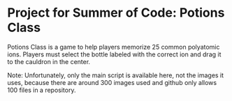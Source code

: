 # Project for Summer of Code: Potions Class

Potions Class is a game to help players memorize 25 common polyatomic ions. Players must select the bottle labeled with the correct ion and drag it to the cauldron in the center.

Note: Unfortunately, only the main script is available here, not the images it uses, because there are around 300 images used and github only allows 100 files in a repository.
